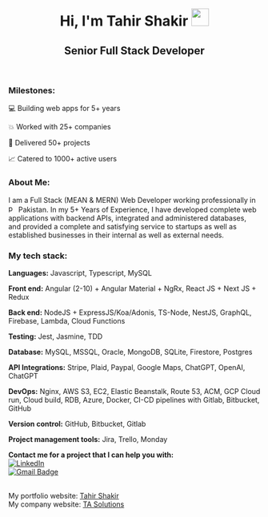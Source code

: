 <h1 align="center">Hi, I'm Tahir Shakir <img src="https://media.giphy.com/media/hvRJCLFzcasrR4ia7z/giphy.gif" width="35"></h1>
<h2 align="center">Senior Full Stack Developer</h2>
<br>
<p>

<h3><b>Milestones:</b></h3>

💻 Building web apps for 5+ years

💥 Worked with 25+ companies

💎 Delivered 50+ projects

📈 Catered to 1000+ active users

<h3><b>About Me:</b></h3>
  
I am a Full Stack (MEAN & MERN) Web Developer working professionally in <img width="16" height="16" src="https://img.icons8.com/color/48/pakistan.png" alt="pakistan"/> Pakistan. In my 5+ Years of Experience, I have developed complete web applications with backend APIs, integrated and administered databases, and provided a complete and satisfying service to startups as well as established businesses in their internal as well as external needs.

<h3><b>My tech stack:</b></h3>

<b>Languages:</b> Javascript, Typescript, MySQL

<b>Front end:</b> Angular (2-10) + Angular Material + NgRx, React JS + Next JS + Redux

<b>Back end:</b> NodeJS + ExpressJS/Koa/Adonis, TS-Node, NestJS, GraphQL, Firebase, Lambda, Cloud Functions 

<b>Testing:</b> Jest, Jasmine, TDD

<b>Database:</b> MySQL, MSSQL, Oracle, MongoDB, SQLite, Firestore, Postgres

<b>API Integrations:</b> Stripe, Plaid, Paypal, Google Maps, ChatGPT, OpenAI, ChatGPT

<b>DevOps:</b> Nginx, AWS S3, EC2, Elastic Beanstalk, Route 53, ACM, GCP Cloud run, Cloud build, RDB, Azure, Docker, CI-CD pipelines with Gitlab, Bitbucket, GitHub

<b>Version control:</b> GitHub, Bitbucket, Gitlab

<b>Project management tools:</b> Jira, Trello, Monday


<b>Contact me for a project that I can help you with:</b><br>
<a href="https://www.linkedin.com/in/tahirshakir" target="_blank"><img alt="LinkedIn" src="https://img.shields.io/badge/linkedin-%230077B5.svg?&style=for-the-badge&logo=linkedin&logoColor=white" /></a><br>
[![Gmail Badge](https://img.shields.io/badge/-tahir60652@gmail.com-c14438?style=flat-square&logo=Gmail&logoColor=white&link=mailto:tahir60652@gmail.com)](mailto:tahir60652@gmail.com)
</p>
<br>
My portfolio website: <a href="https://tahirshakir.com">Tahir Shakir</a><br>
My company website: <a href="https://tasolutions.com.pk">TA Solutions</a>
